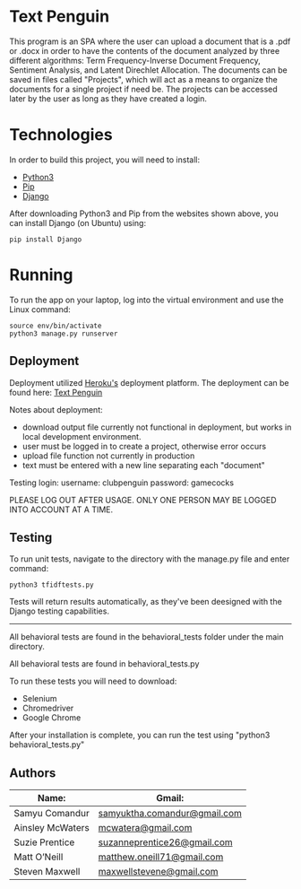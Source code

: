 # Text Penguin

This program is an SPA where the user can upload a document that is a .pdf or .docx in order to have the contents of the document analyzed by three different algorithms:
Term Frequency-Inverse Document Frequency, Sentiment Analysis, and Latent Direchlet Allocation. The documents can be saved in files called "Projects", which will act as a means to organize the documents for a single project if need be.
The projects can be accessed later by the user as long as they have created a login.

# Technologies

In order to build this project, you will need to install:

* [Python3](https://www.python.org/downloads/)
* [Pip](https://pip.pypa.io/en/stable/installing/)
* [Django](https://docs.djangoproject.com/en/2.2/topics/install/)

After downloading Python3 and Pip from the websites shown above, you can install Django (on Ubuntu) using:
```
pip install Django
```

# Running

To run the app on your laptop, log into the virtual environment and use the Linux command:
```
source env/bin/activate
python3 manage.py runserver
```


## Deployment
Deployment utilized [Heroku's](https://www.heroku.com/home) deployment platform.  The deployment can be found here: [Text Penguin](http://textpenguin.herokuapp.com/)

Notes about deployment:
* download output file currently not functional in deployment, but works in local development environment.
* user must be logged in to create a project, otherwise error occurs
* upload file function not currently in production
* text must be entered with a new line separating each "document"

Testing login:
username: clubpenguin
password: gamecocks

PLEASE LOG OUT AFTER USAGE.  ONLY ONE PERSON MAY BE LOGGED INTO ACCOUNT AT A TIME.

## Testing

To run unit tests, navigate to the directory with the manage.py file and enter command:

`python3 tfidftests.py`

Tests will return results automatically, as they've been deesigned with the Django testing capabilities.

------------------------------------------------------------------------------------------------

All behavioral tests are found in the behavioral_tests folder under the main directory.

All behavioral tests are found in behavioral_tests.py

To run these tests you will need to download:
* Selenium
* Chromedriver
* Google Chrome

After your installation is complete, you can run the test using "python3 behavioral_tests.py"


## Authors

|Name:                 |Gmail:                                |
|----------------------|--------------------------------------|
|Samyu Comandur        |samyuktha.comandur@gmail.com          |
|Ainsley McWaters      |mcwatera@gmail.com                    |
|Suzie Prentice        |suzanneprentice26@gmail.com           |
|Matt O’Neill          |matthew.oneill71@gmail.com            |
|Steven Maxwell        |maxwellstevene@gmail.com              |
